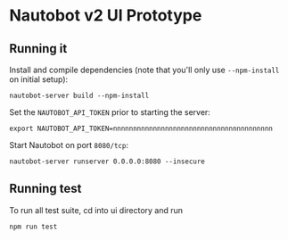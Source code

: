 # Nautobot v2 UI Prototype

## Running it

Install and compile dependencies (note that you'll only use `--npm-install` on initial setup):

```no-highlight
nautobot-server build --npm-install
```

Set the `NAUTOBOT_API_TOKEN` prior to starting the server:

```no-highlight
export NAUTOBOT_API_TOKEN=nnnnnnnnnnnnnnnnnnnnnnnnnnnnnnnnnnnnnnnn
```

Start Nautobot on port `8080/tcp`:

```no-highlight
nautobot-server runserver 0.0.0.0:8080 --insecure
```

## Running test

To run all test suite, cd into ui directory and run 
```
npm run test
```

